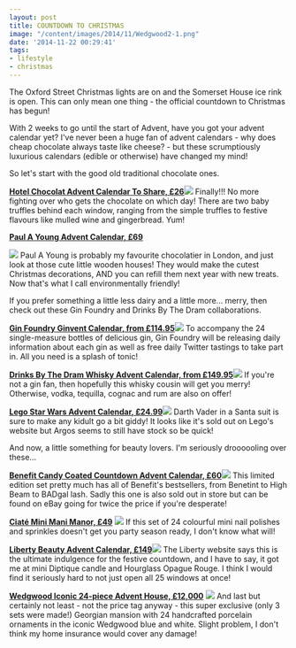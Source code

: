 ```yaml
---
layout: post
title: COUNTDOWN TO CHRISTMAS
image: "/content/images/2014/11/Wedgwood2-1.png"
date: '2014-11-22 00:29:41'
tags:
- lifestyle
- christmas
---
```


The Oxford Street Christmas lights are on and the Somerset House ice rink is open. This can only mean one thing - the official countdown to Christmas has begun!

With 2 weeks to go until the start of Advent, have you got your advent calendar yet? I've never been a huge fan of advent calendars - why does cheap chocolate always taste like cheese? - but these scrumptiously luxurious calendars (edible or otherwise) have changed my mind!

So let's start with the good old traditional chocolate ones.

**<a href="http://www.hotelchocolat.com/uk/shop/christmas/advent-calendars/large-advent-calendar-to-share" target="_blank">Hotel Chocolat Advent Calendar To Share, £26</a>**![](/content/images/2014/11/HotelChocolat.jpg)
Finally!!! No more fighting over who gets the chocolate on which day! There are two baby truffles behind each window, ranging from the simple truffles to festive flavours like mulled wine and gingerbread. Yum!

**<a href="http://www.paulayoung.co.uk/2014/paul-a-young-2014-advent-calendar/" target="_blank">Paul A Young Advent Calendar, £69</a>**

![](/content/images/2014/11/PaulAYoung.png)
Paul A Young is probably my favourite chocolatier in London, and just look at those cute little wooden houses! They would make the cutest Christmas decorations, AND you can refill them next year with new treats. Now that's what I call environmentally friendly!

If you prefer something a little less dairy and a little more... merry, then check out these Gin Foundry and Drinks By The Dram collaborations.

**<a href="http://gin-foundry.myshopify.com/products/ginvent-calendar" target="_blank">Gin Foundry Ginvent Calendar, from £114.95</a>**![](/content/images/2014/11/Gin-1.jpg)
To accompany the 24 single-measure bottles of delicious gin, Gin Foundry will be releasing daily information about each gin as well as free daily Twitter tastings to take part in. All you need is a splash of tonic!

**<a href="http://www.masterofmalt.com/whiskies/drinks-by-the-dram/the-whisky-advent-calendar/" target="_blank">Drinks By The Dram Whisky Advent Calendar, from £149.95</a>**![](/content/images/2014/11/Whisky-Advent-Calendars.png)
If you're not a gin fan, then hopefully this whisky cousin will get you merry! Otherwise, vodka, tequilla, cognac and rum are also on offer!

**<a href="http://shop.lego.com/en-GB/LEGO-Star-Wars-Advent-Calendar-75056" target="_blank">Lego Star Wars Advent Calendar, £24.99</a>**![](/content/images/2014/11/LegoStarWars.jpg)
Darth Vader in a Santa suit is sure to make any kidult go a bit giddy! It looks like it's sold out on Lego's website but Argos seems to still have stock so be quick!

And now, a little something for beauty lovers. I'm seriously droooooling over these...

**<a href="https://www.benefitcosmetics.co.uk/product/view/candy-coated-countdown-advent-calendar" target="_blank">Benefit Candy Coated Countdown Advent Calendar, £60</a>**![](/content/images/2014/11/Benefit.jpg)
This limited edition set pretty much has all of Benefit's bestsellers, from Benetint to High Beam to BADgal lash. Sadly this one is also sold out in store but can be found on eBay going for twice the price if you're desperate!

**<a href="https://www.ciatelondon.com/uk/mini-mani-manor" target="_blank">Ciaté Mini Mani Manor, £49</a>**
![](/content/images/2014/11/Ciate2.png)
If this set of 24 colourful mini nail polishes and sprinkles doesn't get you party season ready, I don't know what will!

**<a href="http://www.liberty.co.uk/fcp/product/Liberty//Christmas-Beauty-Advent-Calendar-/114431" target="_blank">Liberty Beauty Advent Calendar, £149</a>**![](/content/images/2014/11/Liberty2.png)
The Liberty website says this is the ultimate indulgence for the festive countdown, and I have to say, it got me at mini Diptique candle and Hourglass Opague Rouge. I think I would find it seriously hard to not just open all 25 windows at once!

**<a href="http://www.harrods.com/product/iconic-24-piece-advent-house//000000000004143276#" target="_blank">Wedgwood Iconic 24-piece Advent House, £12,000</a>**
![](/content/images/2014/11/Wedgwood2.png)
And last but certainly not least - not the price tag anyway - this super exclusive (only 3 sets were made!) Georgian mansion with 24 handcrafted porcelain ornaments in the iconic Wedgwood blue and white. Slight problem, I don't think my home insurance would cover any damage!



